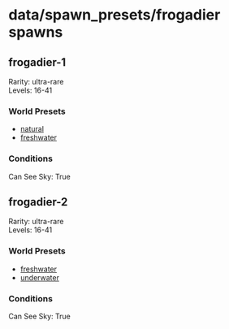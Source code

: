 # data/spawn_presets/frogadier spawns  
  
## frogadier-1  
Rarity: ultra-rare  
Levels: 16-41  
  
### World Presets  
* [natural](/data/spawn_data/natural.md)  
* [freshwater](/data/spawn_data/freshwater.md)  
  
### Conditions  
Can See Sky: True  
  
## frogadier-2  
Rarity: ultra-rare  
Levels: 16-41  
  
### World Presets  
* [freshwater](/data/spawn_data/freshwater.md)  
* [underwater](/data/spawn_data/underwater.md)  
  
### Conditions  
Can See Sky: True  
